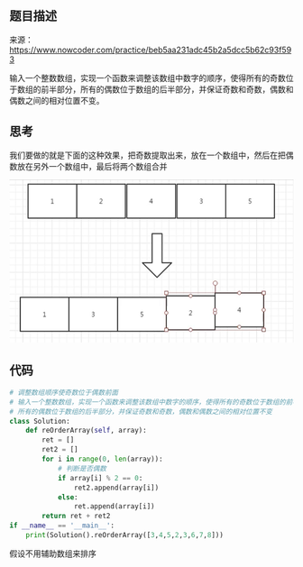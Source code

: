 ## 题目描述

来源：https://www.nowcoder.com/practice/beb5aa231adc45b2a5dcc5b62c93f593

输入一个整数数组，实现一个函数来调整该数组中数字的顺序，使得所有的奇数位于数组的前半部分，所有的偶数位于数组的后半部分，并保证奇数和奇数，偶数和偶数之间的相对位置不变。

## 思考

我们要做的就是下面的这种效果，把奇数提取出来，放在一个数组中，然后在把偶数放在另外一个数组中，最后将两个数组合并

![image-20200424093736886](images/image-20200424093736886.png)

## 代码

```python
# 调整数组顺序使奇数位于偶数前面
# 输入一个整数数组，实现一个函数来调整该数组中数字的顺序，使得所有的奇数位于数组的前半部分，
# 所有的偶数位于数组的后半部分，并保证奇数和奇数，偶数和偶数之间的相对位置不变
class Solution:
    def reOrderArray(self, array):
        ret = []
        ret2 = []
        for i in range(0, len(array)):
            # 判断是否偶数
            if array[i] % 2 == 0:
                ret2.append(array[i])
            else:
                ret.append(array[i])
        return ret + ret2
if __name__ == '__main__':
    print(Solution().reOrderArray([3,4,5,2,3,6,7,8]))
```

假设不用辅助数组来排序